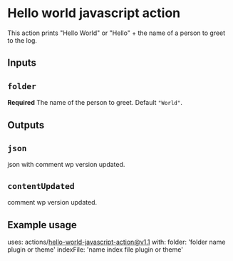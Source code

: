 

# Hello world javascript action

This action prints "Hello World" or "Hello" + the name of a person to greet to the log.

## Inputs

## `folder`

**Required** The name of the person to greet. Default `"World"`.

## Outputs

## `json`

json with comment wp version updated.

## `contentUpdated`

comment wp version updated.

## Example usage

uses: actions/hello-world-javascript-action@v1.1
with:
  folder: 'folder name plugin or theme'
  indexFile: 'name index file plugin or theme'